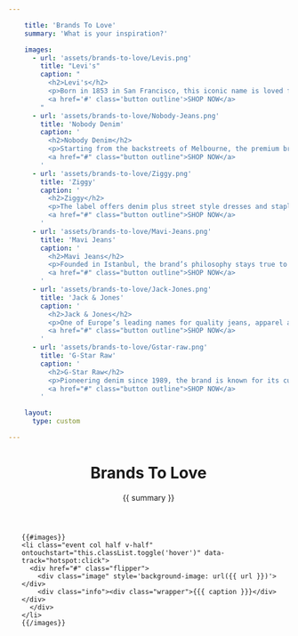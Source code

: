 ```yaml
---

    title: 'Brands To Love'
    summary: 'What is your inspiration?'

    images:
      - url: 'assets/brands-to-love/Levis.png'
        title: "Levi's"
        caption: "
          <h2>Levi's</h2>
          <p>Born in 1853 in San Francisco, this iconic name is loved for its head-to-toe denim range, designed for the long haul.</p>
          <a href='#' class='button outline'>SHOP NOW</a>
        "
      - url: 'assets/brands-to-love/Nobody-Jeans.png'
        title: 'Nobody Denim'
        caption: '
          <h2>Nobody Denim</h2>
          <p>Starting from the backstreets of Melbourne, the premium brand’s jeans, denim shorts and skirts are highly in demand.</p>
          <a href="#" class="button outline">SHOP NOW</a>
        '
      - url: 'assets/brands-to-love/Ziggy.png'
        title: 'Ziggy'
        caption: '
          <h2>Ziggy</h2>
          <p>The label offers denim plus street style dresses and staples inspired by Melbourne’s creative, art-infused alleyways.</p>
          <a href="#" class="button outline">SHOP NOW</a>
        '
      - url: 'assets/brands-to-love/Mavi-Jeans.png'
        title: 'Mavi Jeans'
        caption: '
          <h2>Mavi Jeans</h2>
          <p>Founded in Istanbul, the brand’s philosophy stays true to creating the perfect fits for women around the world.</p>
          <a href="#" class="button outline">SHOP NOW</a>
        '
      - url: 'assets/brands-to-love/Jack-Jones.png'
        title: 'Jack & Jones'
        caption: '
          <h2>Jack & Jones</h2>
          <p>One of Europe’s leading names for quality jeans, apparel and street shoes with an urban edge.</p>
          <a href="#" class="button outline">SHOP NOW</a>
        '
      - url: 'assets/brands-to-love/Gstar-raw.png'
        title: 'G-Star Raw'
        caption: '
          <h2>G-Star Raw</h2>
          <p>Pioneering denim since 1989, the brand is known for its cutting-edge style and no-fuss quality jeans and apparel.</p>
          <a href="#" class="button outline">SHOP NOW</a>
        '

    layout:
      type: custom

---
```


<div class="cover">
  <header>
    <h1>Brands To <b>Love</b></h1>
    <p class="summary">{{ summary }}</p>
  </header>

  <ul id="flip-cards" class="no-gutter">

    {{#images}}
    <li class="event col half v-half" ontouchstart="this.classList.toggle('hover')" data-track="hotspot:click">
      <div href="#" class="flipper">
        <div class="image" style='background-image: url({{ url }})'></div>
        <div class="info"><div class="wrapper">{{{ caption }}}</div></div>
      </div>
    </li>
    {{/images}}

  </ul>
</div>
